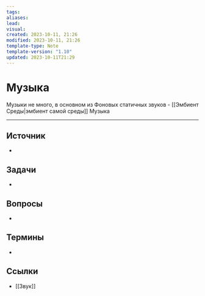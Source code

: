 ```yaml
---
tags: 
aliases: 
lead: 
visual: 
created: 2023-10-11, 21:26
modified: 2023-10-11, 21:26
template-type: Note
template-version: "1.10"
updated: 2023-10-11T21:29
---
```


# Музыка

Музыки не много, в основном из Фоновых статичных звуков - [[Эмбиент Среды|эмбиент самой среды]]
Музыка

---
## Источник
<!-- Всегда оставляйте ссылку на источник --> 
- 

## Задачи
<!-- Что осталось сделать с этой заметкой? --> 
- 

## Вопросы
<!-- Что вам нужно еще учесть? --> 
- 

## Термины
<!-- Ссылки на страницы с определениями. -->
- 

## Ссылки
- [[Звук]]